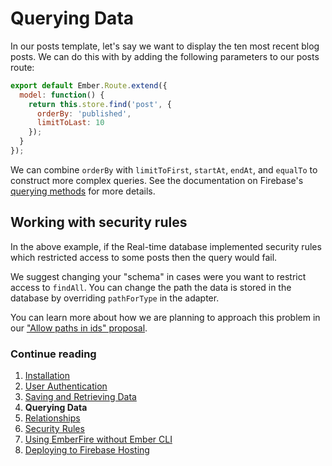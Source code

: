 # Querying Data

In our posts template, let's say we want to display the ten most recent blog posts. We can do this with by adding the following parameters to our posts route:

```js
export default Ember.Route.extend({
  model: function() {
    return this.store.find('post', {
      orderBy: 'published',
      limitToLast: 10
    });
  }
});
```

We can combine `orderBy` with `limitToFirst`, `startAt`, `endAt`, and `equalTo` to construct more complex queries. See the documentation on Firebase's [querying methods](https://firebase.google.com/docs/database/web/retrieve-data#sorting_and_filtering_data) for more details.

## Working with security rules

In the above example, if the Real-time database implemented security rules which restricted access to some posts then the query would fail.

We suggest changing your "schema" in cases were you want to restrict access to `findAll`. You can change the path the data is stored in the database by overriding `pathForType` in the adapter.

You can learn more about how we are planning to approach this problem in our ["Allow paths in ids" proposal](https://github.com/firebase/emberfire/issues/432).


### Continue reading

1. [Installation](installation.md)
1. [User Authentication](authentication.md)
1. [Saving and Retrieving Data](saving-and-retrieving-data.md)
1. **Querying Data**
1. [Relationships](relationships.md)
1. [Security Rules](security-rules.md)
1. [Using EmberFire without Ember CLI](without-ember-cli.md)
1. [Deploying to Firebase Hosting](deploying-to-firebase-hosting.md)
